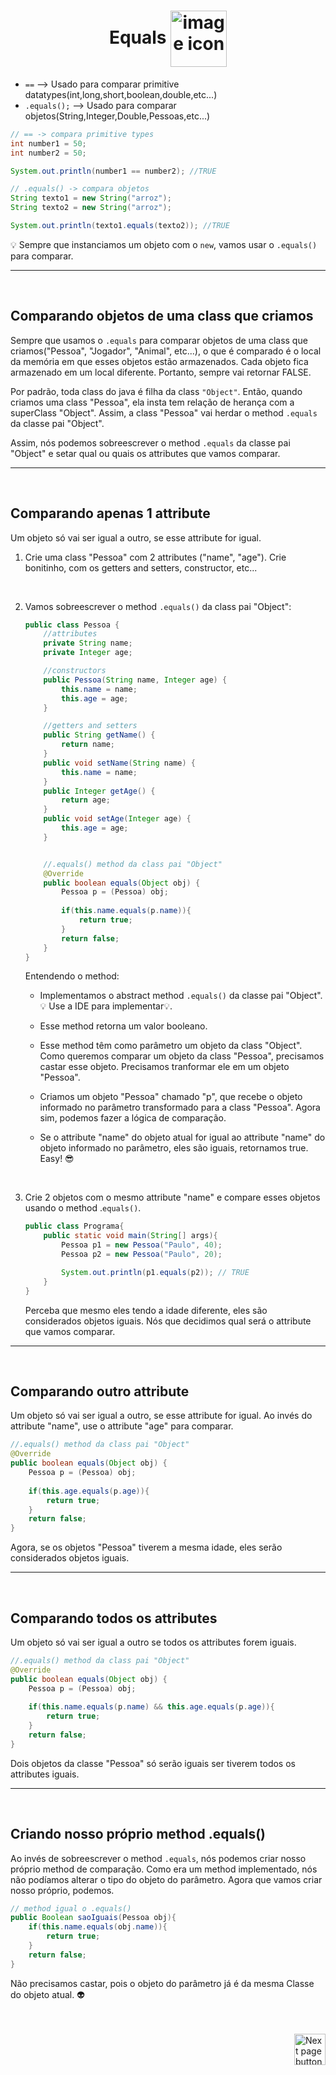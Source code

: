 <h1 align="center">
    Equals
    <img src="https://cdn-icons-png.flaticon.com/512/1355/1355233.png" alt="image icon" width="90px" align="center">
</h1>


- `==` --> Usado para comparar primitive datatypes(int,long,short,boolean,double,etc...)
- `.equals();` --> Usado para comparar objetos(String,Integer,Double,Pessoas,etc...)

```java
// == -> compara primitive types
int number1 = 50;
int number2 = 50;

System.out.println(number1 == number2); //TRUE
```

```java
// .equals() -> compara objetos
String texto1 = new String("arroz");
String texto2 = new String("arroz");

System.out.println(texto1.equals(texto2)); //TRUE
```
💡 Sempre que instanciamos um objeto com o `new`, vamos usar o `.equals()` para comparar.

<hr>
<br>

## Comparando objetos de uma class que criamos
Sempre que usamos o `.equals` para comparar objetos de uma class que criamos("Pessoa", "Jogador", "Animal", etc...), o que é comparado é o local da memória em que esses objetos estão armazenados. Cada objeto fica armazenado em um local diferente. Portanto, sempre vai retornar FALSE.


Por padrão, toda class do java é filha da class `"Object"`. Então, quando criamos uma class "Pessoa", ela insta tem relação de herança com a superClass "Object". Assim, a class "Pessoa" vai herdar o method `.equals` da classe pai "Object".

Assim, nós podemos sobreescrever o method `.equals` da classe pai "Object" e setar qual ou quais os attributes que vamos comparar.

<hr>
<br>

## Comparando apenas 1 attribute
Um objeto só vai ser igual a outro, se esse attribute for igual.

1. Crie uma class "Pessoa" com 2 attributes ("name", "age"). Crie bonitinho, com os getters and setters, constructor, etc...

<br>

2. Vamos sobreescrever o method `.equals()` da class pai "Object":
    
    ```java
    public class Pessoa {
        //attributes
        private String name;
        private Integer age;

        //constructors
        public Pessoa(String name, Integer age) {
            this.name = name;
            this.age = age;
        }

        //getters and setters
        public String getName() {
            return name;
        }
        public void setName(String name) {
            this.name = name;
        }
        public Integer getAge() {
            return age;
        }
        public void setAge(Integer age) {
            this.age = age;
        }


        //.equals() method da class pai "Object"
        @Override
        public boolean equals(Object obj) {
            Pessoa p = (Pessoa) obj;
            
            if(this.name.equals(p.name)){
                return true;
            }
            return false;
        }
    }
    ```

    Entendendo o method:
    - Implementamos o abstract method `.equals()` da classe pai "Object". :bulb: Use a IDE para implementar:bulb:.
  
    - Esse method retorna um valor booleano.
    
    - Esse method têm como parâmetro um objeto da class "Object". Como queremos comparar um objeto da class "Pessoa", precisamos castar esse objeto. Precisamos tranformar ele em um objeto "Pessoa".

    - Criamos um objeto "Pessoa" chamado "p", que recebe o objeto informado no parâmetro transformado para a class "Pessoa". Agora sim, podemos fazer a lógica de comparação.

    - Se o attribute "name" do objeto atual for igual ao attribute "name" do objeto informado no parâmetro, eles são iguais, retornamos true. Easy! :sunglasses:


<br>

3. Crie 2 objetos com o mesmo attribute "name" e compare esses objetos usando o method .`equals()`.

    ```java
    public class Programa{
        public static void main(String[] args){
            Pessoa p1 = new Pessoa("Paulo", 40);
            Pessoa p2 = new Pessoa("Paulo", 20);

            System.out.println(p1.equals(p2)); // TRUE
        }
    }
    ```
    Perceba que mesmo eles tendo a idade diferente, eles são considerados objetos iguais. Nós que decidimos qual será o attribute que vamos comparar.

<hr>
<br>

## Comparando outro attribute
Um objeto só vai ser igual a outro, se esse attribute for igual.
Ao invés do attribute "name", use o attribute "age" para comparar.

```java
//.equals() method da class pai "Object"
@Override
public boolean equals(Object obj) {
    Pessoa p = (Pessoa) obj;
    
    if(this.age.equals(p.age)){
        return true;
    }
    return false;
}  
```
Agora, se os objetos "Pessoa" tiverem a mesma idade, eles serão considerados objetos iguais.

<hr>
<br>


## Comparando todos os attributes
Um objeto só vai ser igual a outro se todos os attributes forem iguais.

```java
//.equals() method da class pai "Object"
@Override
public boolean equals(Object obj) {
    Pessoa p = (Pessoa) obj;
    
    if(this.name.equals(p.name) && this.age.equals(p.age)){
        return true;
    }
    return false;
} 
```

Dois objetos da classe "Pessoa" só serão iguais ser tiverem todos os attributes iguais. 

<hr>
<br>

## Criando nosso próprio method .equals()
Ao invés de sobreescrever o method `.equals`, nós podemos criar nosso próprio method de comparação. Como era um method implementado, nós não podíamos alterar o tipo do objeto do parâmetro. Agora que vamos criar nosso próprio, podemos.

```java
// method igual o .equals()
public Boolean saoIguais(Pessoa obj){
    if(this.name.equals(obj.name)){
        return true;
    }
    return false;
}
```

Não precisamos castar, pois o objeto do parâmetro já é da mesma Classe do objeto atual. 👽

<br>
<br>

<!-- Botão para próxima página -->
<a href="https://github.com/lGabrielDev/02.java/blob/main/Estudo/21.methods/1.method.md">
  <img src="https://cdn-icons-png.flaticon.com/512/8175/8175884.png" alt="Next page button" width="50px" align="right">
</a>